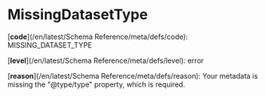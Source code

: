 # MissingDatasetType

[**code**](/en/latest/Schema Reference/meta/defs/code): MISSING_DATASET_TYPE

[**level**](/en/latest/Schema Reference/meta/defs/level): error

[**reason**](/en/latest/Schema Reference/meta/defs/reason): Your metadata is missing the "@type/type" property, which is required.
